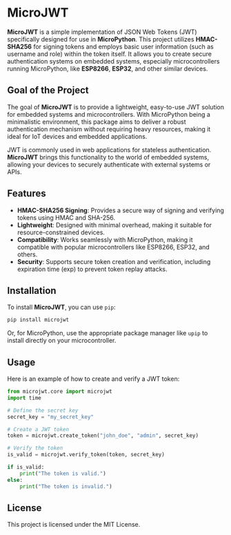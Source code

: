 
# MicroJWT

**MicroJWT** is a simple implementation of JSON Web Tokens (JWT) specifically designed for use in **MicroPython**. This project utilizes **HMAC-SHA256** for signing tokens and employs basic user information (such as username and role) within the token itself. It allows you to create secure authentication systems on embedded systems, especially microcontrollers running MicroPython, like **ESP8266**, **ESP32**, and other similar devices.

## Goal of the Project

The goal of **MicroJWT** is to provide a lightweight, easy-to-use JWT solution for embedded systems and microcontrollers. With MicroPython being a minimalistic environment, this package aims to deliver a robust authentication mechanism without requiring heavy resources, making it ideal for IoT devices and embedded applications.

JWT is commonly used in web applications for stateless authentication. **MicroJWT** brings this functionality to the world of embedded systems, allowing your devices to securely authenticate with external systems or APIs.

## Features

- **HMAC-SHA256 Signing**: Provides a secure way of signing and verifying tokens using HMAC and SHA-256.
- **Lightweight**: Designed with minimal overhead, making it suitable for resource-constrained devices.
- **Compatibility**: Works seamlessly with MicroPython, making it compatible with popular microcontrollers like ESP8266, ESP32, and others.
- **Security**: Supports secure token creation and verification, including expiration time (exp) to prevent token replay attacks.

## Installation

To install **MicroJWT**, you can use `pip`:

```bash
pip install microjwt
```

Or, for MicroPython, use the appropriate package manager like `upip` to install directly on your microcontroller.

## Usage

Here is an example of how to create and verify a JWT token:

```python
from microjwt.core import microjwt
import time

# Define the secret key
secret_key = "my_secret_key"

# Create a JWT token
token = microjwt.create_token("john_doe", "admin", secret_key)

# Verify the token
is_valid = microjwt.verify_token(token, secret_key)

if is_valid:
    print("The token is valid.")
else:
    print("The token is invalid.")
```



## License

This project is licensed under the MIT License.

